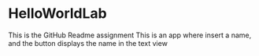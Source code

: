 # HelloWorldLab
This is the GitHub Readme assignment
This is an app where insert a name, and the button displays the name in the text view
